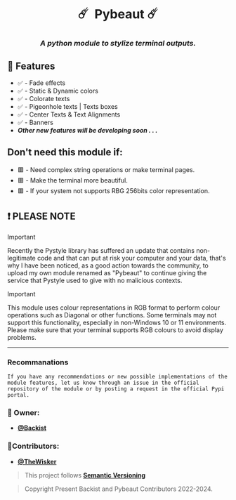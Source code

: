 # <p align="center">☄️ &nbsp;Pybeaut  ☄️</p>
### <p align="center">_A python module to stylize terminal outputs._</p>


## 🔰 Features

- ✅ - Fade effects 
- ✅ - Static & Dynamic colors
- ✅ - Colorate texts
- ✅ - Pigeonhole texts | Texts boxes
- ✅ - Center Texts & Text Alignments
- ✅ - Banners
- **_Other new features will be developing soon . . ._**  

## Don't need this module if:

- 🟥 - Need complex string operations or make terminal pages.
- 🟥 - Make the terminal more beautiful.
- 🟥 - If your system not supports RBG 256bits color representation.

##  ❗️ PLEASE NOTE

> [!IMPORTANT]
> Recently the Pystyle library has suffered an update that contains non-legitimate code and that can put at risk your computer and your data, that's why I have been noticed, as a good action towards the community, to upload my own module renamed as "Pybeaut" to continue giving the service that Pystyle used to give with no malicious contexts.

> [!IMPORTANT]
> This module uses colour representations in RGB format to perform colour operations such as Diagonal or other functions. 
> Some terminals may not support this functionality, especially in non-Windows 10 or 11 environments. 
> Please make sure that your terminal supports RGB colours to avoid display problems.
___

### Recommanations
``If you have any recommendations or new possible implementations of the module features, let us know through an issue in the official repository of the module or by posting a request in the official Pypi portal.``


### 👤 Owner:
- **[@Backist](https://github.com/Backist/)**

### 👤Contributors:
- **[@TheWisker](https://github.com/TheWisker/)**


> This project follows **[Semantic Versioning](https://semver.org/)** 

> Copyright Present Backist and Pybeaut Contributors 2022-2024.

